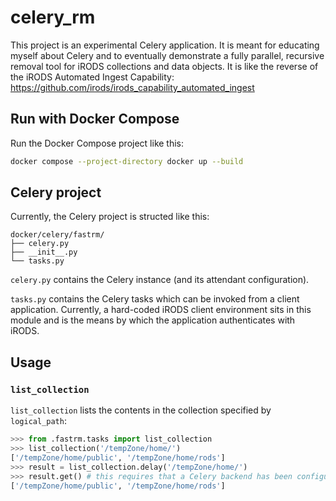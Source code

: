 # celery_rm

This project is an experimental Celery application. It is meant for educating myself about Celery and to eventually demonstrate a fully parallel, recursive removal tool for iRODS collections and data objects. It is like the reverse of the iRODS Automated Ingest Capability: https://github.com/irods/irods_capability_automated_ingest

## Run with Docker Compose

Run the Docker Compose project like this:
```bash
docker compose --project-directory docker up --build
```

## Celery project

Currently, the Celery project is structed like this:
```
docker/celery/fastrm/
├── celery.py
├── __init__.py
└── tasks.py
```

`celery.py` contains the Celery instance (and its attendant configuration).

`tasks.py` contains the Celery tasks which can be invoked from a client application. Currently, a hard-coded iRODS client environment sits in this module and is the means by which the application authenticates with iRODS.

## Usage

### `list_collection`

`list_collection` lists the contents in the collection specified by `logical_path`:
```python
>>> from .fastrm.tasks import list_collection
>>> list_collection('/tempZone/home/')
['/tempZone/home/public', '/tempZone/home/rods']
>>> result = list_collection.delay('/tempZone/home/')
>>> result.get() # this requires that a Celery backend has been configured
['/tempZone/home/public', '/tempZone/home/rods']
```
